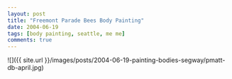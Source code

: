 ```yaml
---
layout: post
title: "Freemont Parade Bees Body Painting"
date: 2004-06-19
tags: [body painting, seattle, me me]
comments: true
---
```

![]({{ site.url }}/images/posts/2004-06-19-painting-bodies-segway/pmatt-db-april.jpg)


